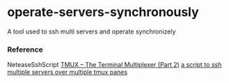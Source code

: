 # operate-servers-synchronously

A tool used to ssh multi servers and operate synchronizely



### Reference
NeteaseSshScript
[TMUX – The Terminal Multiplexer (Part 2)](http://blog.hawkhost.com/2010/07/02/tmux-%E2%80%93-the-terminal-multiplexer-part-2/#tmux-shell-scripting)
[a script to ssh multiple servers over multiple tmux panes](https://gist.github.com/johnko/a8481db6a83ec5ea2f37)
